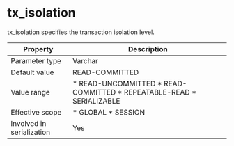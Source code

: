tx_isolation 
=================================

tx_isolation specifies the transaction isolation level. 


|       **Property**        |                                                                                                          **Description**                                                                                                           |
|---------------------------|------------------------------------------------------------------------------------------------------------------------------------------------------------------------------------------------------------------------------------|
| Parameter type            | Varchar                                                                                                                                                                                                                            |
| Default value             | READ-COMMITTED                                                                                                                                                                                                                     |
| Value range               | * READ-UNCOMMITTED   * READ-COMMITTED   * REPEATABLE-READ   * SERIALIZABLE    |
| Effective scope           | * GLOBAL   * SESSION                                                                                                                            |
| Involved in serialization | Yes                                                                                                                                                                                                                                |



